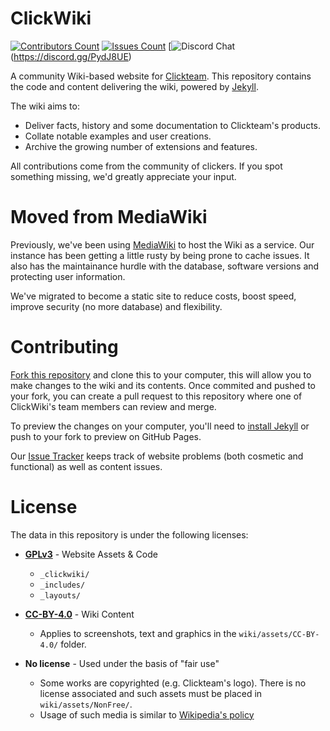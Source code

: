 # ClickWiki

[![Contributors Count](https://img.shields.io/github/contributors/clickwiki/clickwiki.net.svg)](https://github.com/ClickWiki/clickwiki.net/graphs/contributors)
[![Issues Count](https://img.shields.io/github/issues/clickwiki/clickwiki.net.svg)](https://github.com/ClickWiki/clickwiki.net/issues)
[![Discord Chat](https://img.shields.io/discord/302307904717979649.svg?colorB=7289DA&logo=discord)(https://discord.gg/PydJ8UE)



A community Wiki-based website for [Clickteam](https://clickteam.com). This repository contains the
code and content delivering the wiki, powered by [Jekyll](https://jekyllrb.com/).

The wiki aims to:

* Deliver facts, history and some documentation to Clickteam's products.
* Collate notable examples and user creations.
* Archive the growing number of extensions and features.

All contributions come from the community of clickers. If you spot something missing, we'd greatly appreciate your input.


# Moved from MediaWiki
Previously, we've been using [MediaWiki](https://www.mediawiki.org/wiki/MediaWiki) to host the Wiki as a service. Our instance
has been getting a little rusty by being prone to cache issues. It also has the maintainance hurdle with the database,
software versions and protecting user information.

We've migrated to become a static site to reduce costs, boost speed, improve security (no more database) and flexibility.


# Contributing
[Fork this repository](https://help.github.com/articles/fork-a-repo/) and clone this to your computer, this will allow you
to make changes to the wiki and its contents. Once commited and pushed to your fork, you can create a pull request to this repository
where one of ClickWiki's team members can review and merge.

To preview the changes on your computer, you'll need to [install Jekyll](https://jekyllrb.com/docs/installation/) or push to your
fork to preview on GitHub Pages.

Our [Issue Tracker](https://github.com/ClickWiki/clickwiki.net/issues) keeps track of website problems (both cosmetic and functional)
as well as content issues.


# License
The data in this repository is under the following licenses:

* **[GPLv3](/LICENSE-GPLv3)** - Website Assets & Code
    * `_clickwiki/`
    * `_includes/`
    * `_layouts/`

* **[CC-BY-4.0](/LICENSE-CC-BY-4.0)** - Wiki Content
    * Applies to screenshots, text and graphics in the `wiki/assets/CC-BY-4.0/` folder.

* **No license** - Used under the basis of "fair use"
    * Some works are copyrighted (e.g. Clickteam's logo). There is no license associated and such assets must be placed in `wiki/assets/NonFree/`.
    * Usage of such media is similar to [Wikipedia's policy](https://en.wikipedia.org/wiki/Wikipedia:Uploading_images)
